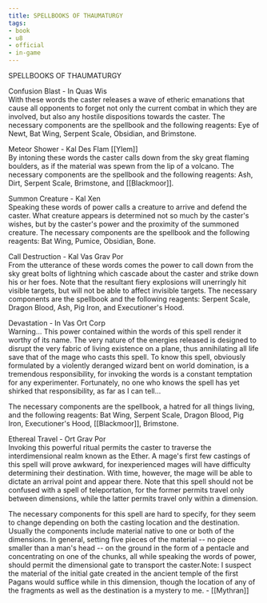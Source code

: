 ```yaml
---
title: SPELLBOOKS OF THAUMATURGY
tags:
- book
- u8
- official
- in-game
---
```


SPELLBOOKS OF THAUMATURGY  
  
Confusion Blast - In Quas Wis  
With these words the caster releases a wave of etheric emanations that cause all opponents to forget not only the current combat in which they are involved, but also any hostile dispositions towards the caster. The necessary components are the spellbook and the following reagents: Eye of Newt, Bat Wing, Serpent Scale, Obsidian, and Brimstone.  
  
Meteor Shower - Kal Des Flam [[Ylem]]  
By intoning these words the caster calls down from the sky great flaming boulders, as if the material was spewn from the lip of a volcano. The necessary components are the spellbook and the following reagents: Ash, Dirt, Serpent Scale, Brimstone, and [[Blackmoor]].  
  
Summon Creature - Kal Xen  
Speaking these words of power calls a creature to arrive and defend the caster. What creature appears is determined not so much by the caster's wishes, but by the caster's power and the proximity of the summoned creature. The necessary components are the spellbook and the following reagents: Bat Wing, Pumice, Obsidian, Bone.  
  
Call Destruction - Kal Vas Grav Por  
From the utterance of these words comes the power to call down from the sky great bolts of lightning which cascade about the caster and strike down his or her foes. Note that the resultant fiery explosions will unerringly hit visible targets, but will not be able to affect invisible targets. The necessary components are the spellbook and the following reagents: Serpent Scale, Dragon Blood, Ash, Pig Iron, and Executioner's Hood.  
  
Devastation - In Vas Ort Corp  
Warning... This power contained within the words of this spell render it worthy of its name. The very nature of the energies released is designed to disrupt the very fabric of living existence on a plane, thus annihilating all life save that of the mage who casts this spell. To know this spell, obviously formulated by a violently deranged wizard bent on world domination, is a tremendous responsibility, for invoking the words is a constant temptation for any experimenter. Fortunately, no one who knows the spell has yet shirked that responsibility, as far as I can tell...  
  
The necessary components are the spellbook, a hatred for all things living, and the following reagents: Bat Wing, Serpent Scale, Dragon Blood, Pig Iron, Executioner's Hood, [[Blackmoor]], Brimstone.  
  
Ethereal Travel - Ort Grav Por  
Invoking this powerful ritual permits the caster to traverse the interdimensional realm known as the Ether. A mage's first few castings of this spell will prove awkward, for inexperienced mages will have difficulty determining their destination. With time, however, the mage will be able to dictate an arrival point and appear there. Note that this spell should not be confused with a spell of teleportation, for the former permits travel only between dimensions, while the latter permits travel only within a dimension.  
  
The necessary components for this spell are hard to specify, for they seem to change depending on both the casting location and the destination. Usually the components include material native to one or both of the dimensions. In general, setting five pieces of the material -- no piece smaller than a man's head -- on the ground in the form of a pentacle and concentrating on one of the chunks, all while speaking the words of power, should permit the dimensional gate to transport the caster.Note: I suspect the material of the initial gate created in the ancient temple of the first Pagans would suffice while in this dimension, though the location of any of the fragments as well as the destination is a mystery to me. - [[Mythran]]